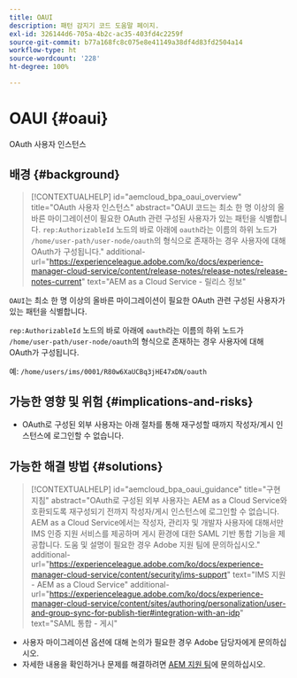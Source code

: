 ```yaml
---
title: OAUI
description: 패턴 감지기 코드 도움말 페이지.
exl-id: 326144d6-705a-4b2c-ac35-403fd4c2259f
source-git-commit: b77a168fc8c075e8e41149a38df4d83fd2504a14
workflow-type: ht
source-wordcount: '228'
ht-degree: 100%

---
```


# OAUI {#oaui}

OAuth 사용자 인스턴스

## 배경 {#background}

>[!CONTEXTUALHELP]
>id="aemcloud_bpa_oaui_overview"
>title="OAuth 사용자 인스턴스"
>abstract="OAUI 코드는 최소 한 명 이상의 올바른 마이그레이션이 필요한 OAuth 관련 구성된 사용자가 있는 패턴을 식별합니다. `rep:AuthorizableId` 노드의 바로 아래에 `oauth`라는 이름의 하위 노드가 `/home/user-path/user-node/oauth`의 형식으로 존재하는 경우 사용자에 대해 OAuth가 구성됩니다."
>additional-url="https://experienceleague.adobe.com/ko/docs/experience-manager-cloud-service/content/release-notes/release-notes/release-notes-current" text="AEM as a Cloud Service - 릴리스 정보"

`OAUI`는 최소 한 명 이상의 올바른 마이그레이션이 필요한 OAuth 관련 구성된 사용자가 있는 패턴을 식별합니다.

`rep:AuthorizableId` 노드의 바로 아래에 `oauth`라는 이름의 하위 노드가 `/home/user-path/user-node/oauth`의 형식으로 존재하는 경우 사용자에 대해 OAuth가 구성됩니다.

예: `/home/users/ims/0001/R80w6XaUCBq3jHE47xDN/oauth`

## 가능한 영향 및 위험 {#implications-and-risks}

* OAuth로 구성된 외부 사용자는 아래 절차를 통해 재구성할 때까지 작성자/게시 인스턴스에 로그인할 수 없습니다.

## 가능한 해결 방법 {#solutions}

>[!CONTEXTUALHELP]
>id="aemcloud_bpa_oaui_guidance"
>title="구현 지침"
>abstract="OAuth로 구성된 외부 사용자는 AEM as a Cloud Service와 호환되도록 재구성되기 전까지 작성자/게시 인스턴스에 로그인할 수 없습니다. AEM as a Cloud Service에서는 작성자, 관리자 및 개발자 사용자에 대해서만 IMS 인증 지원 서비스를 제공하며 게시 환경에 대한 SAML 기반 통합 기능을 제공합니다. 도움 및 설명이 필요한 경우 Adobe 지원 팀에 문의하십시오."
>additional-url="https://experienceleague.adobe.com/ko/docs/experience-manager-cloud-service/content/security/ims-support" text="IMS 지원 - AEM as a Cloud Service"
>additional-url="https://experienceleague.adobe.com/ko/docs/experience-manager-cloud-service/content/sites/authoring/personalization/user-and-group-sync-for-publish-tier#integration-with-an-idp" text="SAML 통합 - 게시"

* 사용자 마이그레이션 옵션에 대해 논의가 필요한 경우 Adobe 담당자에게 문의하십시오.
* 자세한 내용을 확인하거나 문제를 해결하려면 [AEM 지원 팀](https://helpx.adobe.com/kr/enterprise/using/support-for-experience-cloud.html)에 문의하십시오.
